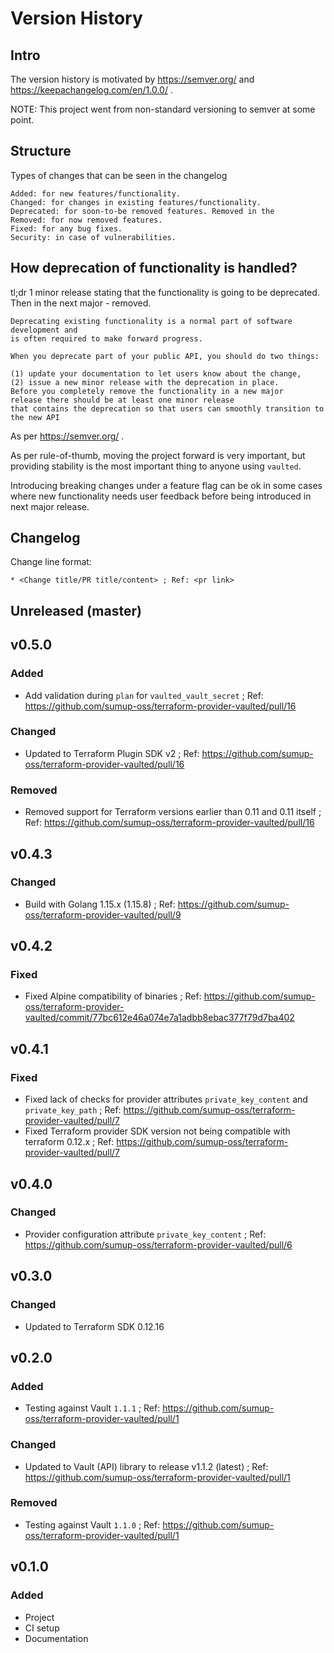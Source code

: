 # Version History

## Intro

The version history is motivated by https://semver.org/ and https://keepachangelog.com/en/1.0.0/ .

NOTE: This project went from non-standard versioning to semver at some point. 

## Structure

Types of changes that can be seen in the changelog

```
Added: for new features/functionality.
Changed: for changes in existing features/functionality.
Deprecated: for soon-to-be removed features. Removed in the 
Removed: for now removed features.
Fixed: for any bug fixes.
Security: in case of vulnerabilities.
```

## How deprecation of functionality is handled?

tl;dr 1 minor release stating that the functionality is going to be deprecated. Then in the next major - removed.

```
Deprecating existing functionality is a normal part of software development and 
is often required to make forward progress. 

When you deprecate part of your public API, you should do two things: 

(1) update your documentation to let users know about the change, 
(2) issue a new minor release with the deprecation in place. 
Before you completely remove the functionality in a new major 
release there should be at least one minor release 
that contains the deprecation so that users can smoothly transition to the new API
```

As per https://semver.org/ .

As per rule-of-thumb, moving the project forward is very important, 
  but providing stability is the most important thing to anyone using `vaulted`.

Introducing breaking changes under a feature flag can be ok in some cases where new functionality needs user feedback before being introduced in next major release.

## Changelog

Change line format:

```
* <Change title/PR title/content> ; Ref: <pr link>
```

## Unreleased (master)

## v0.5.0

### Added

* Add validation during `plan` for `vaulted_vault_secret` ; Ref: https://github.com/sumup-oss/terraform-provider-vaulted/pull/16

### Changed

* Updated to Terraform Plugin SDK v2 ; Ref: https://github.com/sumup-oss/terraform-provider-vaulted/pull/16

### Removed

* Removed support for Terraform versions earlier than 0.11 and 0.11 itself ; Ref: https://github.com/sumup-oss/terraform-provider-vaulted/pull/16

## v0.4.3

### Changed

* Build with Golang 1.15.x (1.15.8) ; Ref: https://github.com/sumup-oss/terraform-provider-vaulted/pull/9

## v0.4.2

### Fixed

* Fixed Alpine compatibility of binaries ; Ref: https://github.com/sumup-oss/terraform-provider-vaulted/commit/77bc612e46a074e7a1adbb8ebac377f79d7ba402

## v0.4.1

### Fixed

* Fixed lack of checks for provider attributes `private_key_content` and `private_key_path` ; Ref: https://github.com/sumup-oss/terraform-provider-vaulted/pull/7
* Fixed Terraform provider SDK version not being compatible with terraform 0.12.x ; Ref: https://github.com/sumup-oss/terraform-provider-vaulted/pull/7

## v0.4.0

### Changed

* Provider configuration attribute `private_key_content` ; Ref: https://github.com/sumup-oss/terraform-provider-vaulted/pull/6

## v0.3.0

### Changed

* Updated to Terraform SDK 0.12.16

## v0.2.0

### Added

* Testing against Vault `1.1.1` ; Ref: https://github.com/sumup-oss/terraform-provider-vaulted/pull/1

### Changed

* Updated to Vault (API) library to release v1.1.2 (latest) ; Ref: https://github.com/sumup-oss/terraform-provider-vaulted/pull/1

### Removed

* Testing against Vault `1.1.0` ; Ref: https://github.com/sumup-oss/terraform-provider-vaulted/pull/1

## v0.1.0

### Added

* Project
* CI setup
* Documentation

